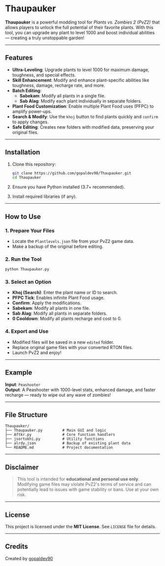 # Thaupauker

**Thaupauker** is a powerful modding tool for *Plants vs. Zombies 2 (PvZ2)* that allows players to unlock the full potential of their favorite plants. With this tool, you can upgrade any plant to level 1000 and boost individual abilities — creating a truly unstoppable garden!

---

## Features

- **Ultra-Leveling**: Upgrade plants to level 1000 for maximum damage, toughness, and special effects.
- **Skill Enhancement**: Modify and enhance plant-specific abilities like toughness, damage, recharge rate, and more.
- **Batch Editing**:
  - **Sabekam**: Modify all plants in a single file.
  - **Sab Alag**: Modify each plant individually in separate folders.
- **Plant Food Customization**: Enable multiple Plant Food uses (PFPC) to amplify power-ups.
- **Search & Modify**: Use the `khoj` button to find plants quickly and `confirm` to apply changes.
- **Safe Editing**: Creates new folders with modified data, preserving your original files.

---

## Installation

1. Clone this repository:
   ```bash
   git clone https://github.com/gopaldev90/Thaupauker.git
   cd Thaupauker
   ```

2. Ensure you have Python installed (3.7+ recommended).

3. Install required libraries (if any).

---

## How to Use

### 1. Prepare Your Files
- Locate the `Plantlevels.json` file from your PvZ2 game data.
- Make a backup of the original before editing.

### 2. Run the Tool
```bash
python Thaupauker.py
```

### 3. Select an Option
- **Khoj (Search)**: Enter the plant name or ID to search.
- **PFPC Tick**: Enables infinite Plant Food usage.
- **Confirm**: Apply the modifications.
- **Sabekam**: Modify all plants in one file.
- **Sab Alag**: Modify all plants in separate folders.
- **0 Cooldown**: Modify all plants recharge and cost to 0.

### 4. Export and Use
- Modified files will be saved in a new `edited` folder.
- Replace original game files with your converted RTON files.
- Launch PvZ2 and enjoy!

---

## Example

**Input**: `Peashooter`  
**Output**: A Peashooter with 1000-level stats, enhanced damage, and faster recharge — ready to wipe out any wave of zombies!

---

## File Structure

```
Thaupauker/
├── Thaupauker.py         # Main GUI and logic
├── Aftkr.py              # Core function handlers
├── jsortokhi.py          # Utility functions
├── alrdy.json            # Backup of existing plant data
└── README.md             # Project documentation
```

---

## Disclaimer

> This tool is intended for **educational and personal use only**. Modifying game files may violate PvZ2's terms of service and can potentially lead to issues with game stability or bans. Use at your own risk.

---

## License

This project is licensed under the **MIT License**. See `LICENSE` file for details.

---

## Credits

Created by [gopaldev90](https://github.com/gopaldev90)
